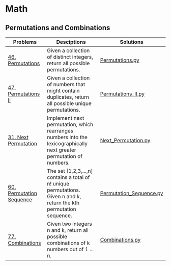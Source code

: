 # Math

## Permutations and Combinations

Problems|Desciptions|Solutions
---|---|---
[46. Permutations](https://leetcode.com/problems/permutations/) | Given a collection of distinct integers, return all possible permutations. | [Permutations.py](./Permutations.py)
[47. Permutations II](https://leetcode.com/problems/permutations-ii/) | Given a collection of numbers that might contain duplicates, return all possible unique permutations. | [Permutations_II.py](./Permutations_II.py)
[31. Next Permutation](https://leetcode.com/problems/next-permutation/) | Implement next permutation, which rearranges numbers into the lexicographically next greater permutation of numbers. | [Next_Permutation.py](./Next_Permutation.py)
[60. Permutation Sequence](https://leetcode.com/problems/permutation-sequence/) | The set \[1,2,3,...,n\] contains a total of n! unique permutations. Given n and k, return the kth permutation sequence. | [Permutation_Sequence.py](./Permutation_Sequence.py)
[77. Combinations](https://leetcode.com/problems/combinations/) | Given two integers n and k, return all possible combinations of k numbers out of 1 ... n. | [Combinations.py](./Combinations.py)
